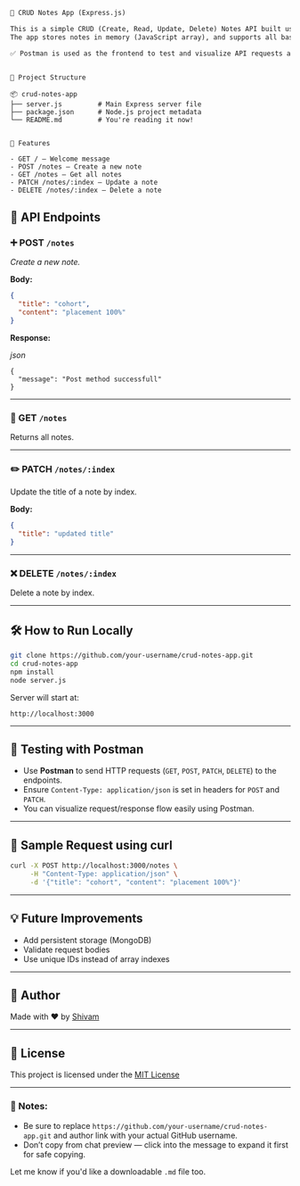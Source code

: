 ```markdown
📝 CRUD Notes App (Express.js)

This is a simple CRUD (Create, Read, Update, Delete) Notes API built using Node.js and Express.js.  
The app stores notes in memory (JavaScript array), and supports all basic HTTP methods.

✅ Postman is used as the frontend to test and visualize API requests and responses.

```

```

📁 Project Structure

📦 crud-notes-app
├── server.js         # Main Express server file
├── package.json      # Node.js project metadata
└── README.md         # You're reading it now!

```

````

🚀 Features

- GET / – Welcome message  
- POST /notes – Create a new note  
- GET /notes – Get all notes  
- PATCH /notes/:index – Update a note  
- DELETE /notes/:index – Delete a note

````


## 🧪 API Endpoints

### ➕ POST `/notes`


*Create a new note.*

**Body:**

```json
{
  "title": "cohort",
  "content": "placement 100%"
}
```


**Response:**

*json*
```
{
  "message": "Post method successfull"
}
```

---

### 📖 GET `/notes`

Returns all notes.

---

### ✏️ PATCH `/notes/:index`

Update the title of a note by index.

**Body:**

```json
{
  "title": "updated title"
}
```

---

### ❌ DELETE `/notes/:index`

Delete a note by index.

---

## 🛠️ How to Run Locally

```bash
git clone https://github.com/your-username/crud-notes-app.git
cd crud-notes-app
npm install
node server.js
```

Server will start at:

```
http://localhost:3000
```

---

## 🧪 Testing with Postman

* Use **Postman** to send HTTP requests (`GET`, `POST`, `PATCH`, `DELETE`) to the endpoints.
* Ensure `Content-Type: application/json` is set in headers for `POST` and `PATCH`.
* You can visualize request/response flow easily using Postman.

---

## 📸 Sample Request using curl

```bash
curl -X POST http://localhost:3000/notes \
     -H "Content-Type: application/json" \
     -d '{"title": "cohort", "content": "placement 100%"}'
```

---

## 💡 Future Improvements

* Add persistent storage (MongoDB)
* Validate request bodies
* Use unique IDs instead of array indexes

---

## 🙌 Author

Made with ❤️ by [Shivam](https://github.com/your-username)

---

## 📜 License

This project is licensed under the [MIT License](LICENSE)

---

### 📌 Notes:
- Be sure to replace `https://github.com/your-username/crud-notes-app.git` and author link with your actual GitHub username.
- Don’t copy from chat preview — click into the message to expand it first for safe copying.

Let me know if you'd like a downloadable `.md` file too.


